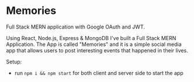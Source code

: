 # Memories
Full Stack MERN application with Google OAuth and JWT.

Using React, Node.js, Express & MongoDB I've built a Full Stack MERN Application. The App is called "Memories" and it is a simple social media app that allows users to post interesting events that happened in their lives.

Setup:
- run ```npm i && npm start``` for both client and server side to start the app

